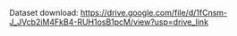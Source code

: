 Dataset download: https://drive.google.com/file/d/1fCnsm-J_JVcb2iM4FkB4-RUH1osB1pcM/view?usp=drive_link

